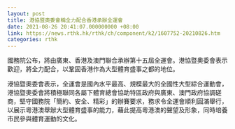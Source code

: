 ```yaml
---
layout: post
title: 港協暨奧委會稱全力配合香港承辦全運會
date: 2021-08-26 20:41:07.000000000 +08:00
link: https://news.rthk.hk/rthk/ch/component/k2/1607752-20210826.htm
categories: rthk
---
```


國務院公布，將由廣東、香港及澳門聯合承辦第十五屆全運會。港協暨奧委會表示歡迎，將全力配合，以鞏固香港作為大型體育盛事之都的地位。

港協暨奧委會表示，全運會是國內水平最高、規模最大的全國性大型綜合運動會，港協暨奧委會將積極聯同各屬下體育總會協助特區政府與廣東、澳門政府協調磋商，堅守國務院「簡約、安全、精彩」的辦賽要求，務求令全運會順利圓滿舉行，以展示粵港澳舉辦大型體育盛事的能力，藉此提高粵港澳的聲望及形象，同時培養市民參與體育運動的文化。

